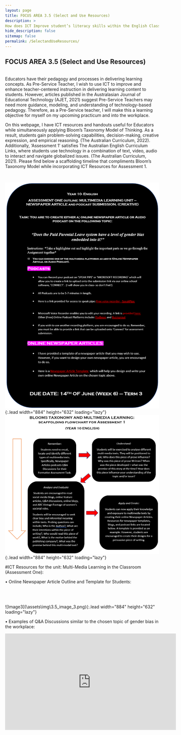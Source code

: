 ```yaml
---
layout: page
title: FOCUS AREA 3.5 (Select and Use Resources)
description: >
How does ICT Improve student’s literacy skills within the English Classroom?
hide_description: false
sitemap: false
permalink: /SelectandUseResources/
---
```

## FOCUS AREA 3.5 (Select and Use Resources)

<br>
Educators have their pedagogy and processes in delivering learning concepts. As Pre-Service Teacher, I wish to use ICT to improve and enhance teacher-centered instruction in delivering learning content to students. However, articles published in the Australasian Journal of Educational Technology (AJET, 2021) suggest Pre-Service Teachers may need more guidance, modeling, and understanding of technology-based pedagogy. Therefore, as a Pre-Service teacher, I will make this a learning objective for myself on my upcoming practicum and into the workplace.

On this webpage, I have ICT resources and handouts useful for Educators while simultaneously applying Bloom’s Taxonomy Model of Thinking. As a result, students gain problem-solving capabilities, decision-making, creative expression, and empirical reasoning. (The Australian Curriculum, 2022). Additionally, ‘Assessment 1’ satisfies The Australian English Curriculum Links, where students use technology in a combination of text, video, audio to interact and navigate globalized issues. (The Australian Curriculum, 2021). Please find below a scaffolding timeline that compliments Bloom’s Taxonomy Model while incorporating ICT Resources for Assessment 1.

<br>



![Image1](\assets\img\3.5_image_1.png){:.lead width="884" height="632" loading="lazy"}
<br>
![Image2](\assets\img\3.5_image_2.png){:.lead width="884" height="632" loading="lazy"}



#ICT Resources for the unit: Multi-Media Learning in the Classroom (Assessment One): 


•	Online Newspaper Article Outline and Template for Students: 

<br>
<br>
<br>
![Image3](\assets\img\3.5_image_3.png){:.lead width="884" height="632" loading="lazy"}
<br>

•	Examples of Q&A Discussions similar to the chosen topic of gender bias in the workplace: 
<br>

<iframe width="560" height="315" src="https://www.youtube.com/embed/n2kpWhMeR5Y" title="YouTube video player" frameborder="0" allow="accelerometer; autoplay; clipboard-write; encrypted-media; gyroscope; picture-in-picture" allowfullscreen></iframe>